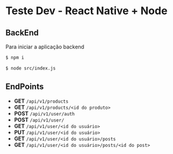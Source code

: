 # Teste Dev - React Native + Node

## BackEnd

Para iniciar a aplicação backend
```sh
$ npm i
```
```sh
$ node src/index.js
```

## EndPoints

- **GET** `/api/v1/products`
- **GET** `/api/v1/products/<id do produto>`
- **POST** `/api/v1/user/auth`
- **POST** `/api/v1/user/`
- **GET** `/api/v1/user/<id do usuário>`
- **PUT** `/api/v1/user/<id do usuário>`
- **GET** `/api/v1/user/<id do usuário>/posts`
- **GET** `/api/v1/user/<id do usuário>/posts/<id do post>`
